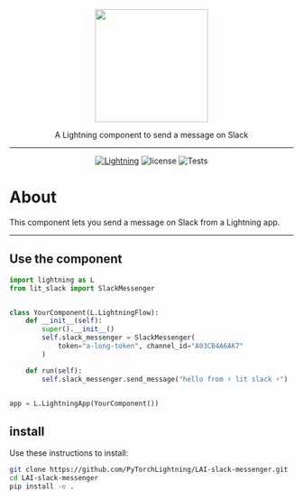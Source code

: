 <!---:lai-name: Slack Messenger--->

<div align="center">
<img src="https://pl-bolts-doc-images.s3.us-east-2.amazonaws.com/lai.png" width="200px">

A Lightning component to send a message on Slack

______________________________________________________________________

[![Lightning](https://img.shields.io/badge/-Lightning-792ee5?logo=pytorchlightning&logoColor=white)](https://lightning.ai)
![license](https://img.shields.io/badge/License-Apache%202.0-blue.svg)
![Tests](https://github.com/PyTorchLightning/LAI-slack-messenger/actions/workflows/ci-testing.yml/badge.svg)

</div>

# About

This component lets you send a message on Slack from a Lightning app.

______________________________________________________________________

## Use the component

<!---:lai-use:--->

```python
import lightning as L
from lit_slack import SlackMessenger


class YourComponent(L.LightningFlow):
    def __init__(self):
        super().__init__()
        self.slack_messenger = SlackMessenger(
            token="a-long-token", channel_id="A03CB4A6AK7"
        )

    def run(self):
        self.slack_messenger.send_message("hello from ⚡ lit slack ⚡")


app = L.LightningApp(YourComponent())
```

## install

Use these instructions to install:

<!---:lai-install:--->

```bash
git clone https://github.com/PyTorchLightning/LAI-slack-messenger.git
cd LAI-slack-messenger
pip install -e .
```
